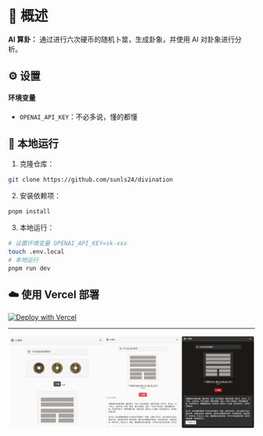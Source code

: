 # 🧙 概述

**AI 算卦：** 通过进行六次硬币的随机卜筮，生成卦象，并使用 AI 对卦象进行分析。

## ⚙️ 设置

#### 环境变量

- `OPENAI_API_KEY`：不必多说，懂的都懂

## 🚀 本地运行

1. 克隆仓库：

```sh
git clone https://github.com/sunls24/divination
```

2. 安装依赖项：

```bash
pnpm install
```

3. 本地运行：

```bash
# 设置环境变量 OPENAI_API_KEY=sk-xxx
touch .env.local
# 本地运行
pnpm run dev
```

## ☁️ 使用 Vercel 部署

[![Deploy with Vercel](https://vercel.com/button)](https://vercel.com/new/clone?repository-url=https%3A%2F%2Fgithub.com%2Fsunls23%2Fdivination&env=OPENAI_API_KEY)

---

![screenshots](./docs/screenshots.jpg)
